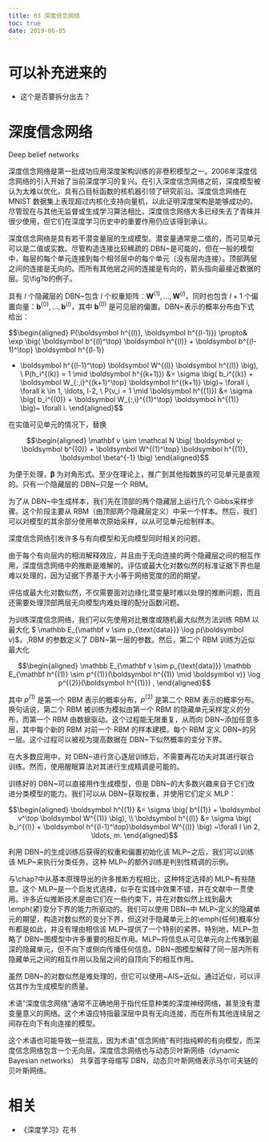 ```yaml
---
title: 03 深度信念网络
toc: true
date: 2019-06-05
---
```

# 可以补充进来的

- 这个是否要拆分出去？

# 深度信念网络

Deep belief networks

深度信念网络是第一批成功应用深度架构训练的非卷积模型之一。2006年深度信念网络的引入开始了当前深度学习的复兴。在引入深度信念网络之前，深度模型被认为太难以优化。具有凸目标函数的核机器引领了研究前沿。深度信念网络在 MNIST 数据集上表现超过内核化支持向量机，以此证明深度架构是能够成功的。尽管现在与其他无监督或生成学习算法相比，深度信念网络大多已经失去了青睐并很少使用，但它们在深度学习历史中的重要作用仍应该得到承认。

深度信念网络是具有若干潜变量层的生成模型。潜变量通常是二值的，而可见单元可以是二值或实数。尽管构造连接比较稀疏的 DBN~是可能的，但在一般的模型中，每层的每个单元连接到每个相邻层中的每个单元（没有层内连接）。顶部两层之间的连接是无向的。而所有其他层之间的连接是有向的，箭头指向最接近数据的层。见\fig?b的例子。


具有 $l$ 个隐藏层的 DBN~包含 $l$ 个权重矩阵：$\boldsymbol W^{(1)},\ldots, \boldsymbol W^{(l)}$。同时也包含 $l+1$ 个偏置向量：$\boldsymbol b^{(0)},\ldots,\boldsymbol b^{(l)}$，其中 $\boldsymbol b^{(0)}$ 是可见层的偏置。DBN~表示的概率分布由下式给出：



$$\begin{aligned}
 P(\boldsymbol h^{(l)}, \boldsymbol h^{(l-1)}) \propto& \exp \big( \boldsymbol b^{(l)^\top} \boldsymbol h^{(l)} +  \boldsymbol b^{(l-1)^\top} \boldsymbol h^{(l-1)}
 + \boldsymbol h^{(l-1)^\top} \boldsymbol W^{(l)} \boldsymbol h^{(l)} \big), \\
 P(h_i^{(k)} = 1  \mid  \boldsymbol h^{(k+1)}) &= \sigma \big( b_i^{(k)} + \boldsymbol W_{:,i}^{(k+1)^\top} \boldsymbol h^{(k+1)}
                                                          \big)~ \forall i,  \forall k \in 1, \ldots, l-2, \\
P(v_i = 1  \mid  \boldsymbol h^{(1)}) &=  \sigma \big( b_i^{(0)} + \boldsymbol W_{:,i}^{(1)^\top} \boldsymbol h^{(1)}
                                                          \big)~ \forall i.
\end{aligned}$$


在实值可见单元的情况下，替换


$$\begin{aligned}
 \mathbf v \sim \mathcal N \big( \boldsymbol v; \boldsymbol b^{(0)} + \boldsymbol W^{(1)^\top} \boldsymbol h^{(1)}, \boldsymbol \beta^{-1} \big)
\end{aligned}$$


为便于处理，$\boldsymbol \beta$ 为对角形式。至少在理论上，推广到其他指数族的可见单元是直观的。只有一个隐藏层的 DBN~只是一个 RBM。



为了从 DBN~中生成样本，我们先在顶部的两个隐藏层上运行几个 Gibbs采样步骤。这个阶段主要从 RBM（由顶部两个隐藏层定义）中采一个样本。然后，我们可以对模型的其余部分使用单次原始采样，以从可见单元绘制样本。

深度信念网络引发许多与有向模型和无向模型同时相关的问题。


由于每个有向层内的相消解释效应，并且由于无向连接的两个隐藏层之间的相互作用，深度信念网络中的推断是难解的。评估或最大化对数似然的标准证据下界也是难以处理的，因为证据下界基于大小等于网络宽度的团的期望。

评估或最大化对数似然，不仅需要面对边缘化潜变量时难以处理的推断问题，而且还需要处理顶部两层无向模型内难处理的配分函数问题。

为训练深度信念网络，我们可以先使用对比散度或随机最大似然方法训练 RBM 以最大化 $ \mathbb E_{\mathbf v \sim p_{\text{data}}} \log p(\boldsymbol v)$。\,RBM 的参数定义了 DBN~第一层的参数。然后，第二个 RBM 训练为近似最大化


$$\begin{aligned}
 \mathbb E_{\mathbf v \sim p_{\text{data}}}  \mathbb E_{\mathbf h^{(1)} \sim p^{(1)}(\boldsymbol h^{(1)}  \mid  \boldsymbol v)}  \log p^{(2)}(\boldsymbol h^{(1)}) ,
\end{aligned}$$


其中 $p^{(1)}$ 是第一个 RBM 表示的概率分布，$p^{(2)}$ 是第二个 RBM 表示的概率分布。换句话说，第二个 RBM 被训练为模拟由第一个 RBM 的隐藏单元采样定义的分布，而第一个 RBM 由数据驱动。这个过程能无限重复，从而向 DBN~添加任意多层，其中每个新的 RBM 对前一个 RBM 的样本建模。每个 RBM 定义 DBN~的另一层。这个过程可以被视为提高数据在 DBN~下似然概率的变分下界。


在大多数应用中，对 DBN~进行贪心逐层训练后，不需要再花功夫对其进行联合训练。然而，使用醒眠算法对其进行生成精调是可能的。



训练好的 DBN~可以直接用作生成模型，但是 DBN~的大多数兴趣来自于它们改进分类模型的能力。我们可以从 DBN~获取权重，并使用它们定义 MLP：


$$\begin{aligned}
 \boldsymbol h^{(1)} &= \sigma \big( b^{(1)} + \boldsymbol v^\top \boldsymbol W^{(1)} \big), \\
 \boldsymbol h^{(l)} &= \sigma \big( b_i^{(l)} + \boldsymbol h^{(l-1)^\top}\boldsymbol W^{(l)} \big) ~\forall l \in 2, \ldots, m.
\end{aligned}$$


利用 DBN~的生成训练后获得的权重和偏置初始化该 MLP~之后，我们可以训练该 MLP~来执行分类任务。这种 MLP~的额外训练是判别性精调的示例。


与\chap?中从基本原理导出的许多推断方程相比，这种特定选择的 MLP~有些随意。这个 MLP~是一个启发式选择，似乎在实践中效果不错，并在文献中一贯使用。许多近似推断技术是由它们在一些约束下，并在对数似然上找到最大\emph{紧}变分下界的能力所驱动的。我们可以使用 DBN~中 MLP~定义的隐藏单元的期望，构造对数似然的变分下界，但这对于隐藏单元上的\emph{任何}概率分布都是如此，并没有理由相信该 MLP~提供了一个特别的紧界。特别地，MLP~忽略了 DBN~图模型中许多重要的相互作用。MLP~将信息从可见单元向上传播到最深的隐藏单元，但不向下或侧向传播任何信息。DBN~图模型解释了同一层内所有隐藏单元之间的相互作用以及层之间的自顶向下的相互作用。


虽然 DBN~的对数似然是难处理的，但它可以使用~AIS~近似。通过近似，可以评估其作为生成模型的质量。


术语"深度信念网络"通常不正确地用于指代任意种类的深度神经网络，甚至没有潜变量意义的网络。这个术语应特指最深层中具有无向连接，而在所有其他连续层之间存在向下有向连接的模型。

这个术语也可能导致一些混乱，因为术语"信念网络"有时指纯粹的有向模型，而深度信念网络包含一个无向层。深度信念网络也与动态贝叶斯网络（dynamic Bayesian networks） 共享首字母缩写 DBN，动态贝叶斯网络表示马尔可夫链的贝叶斯网络。






# 相关

- 《深度学习》花书
